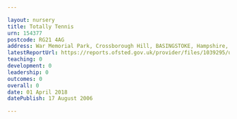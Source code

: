 ```yaml
---

layout: nursery
title: Totally Tennis
urn: 154377
postcode: RG21 4AG
address: War Memorial Park, Crossborough Hill, BASINGSTOKE, Hampshire, RG21 4AG
latestReportUrl: https://reports.ofsted.gov.uk/provider/files/1039295/urn/154377.pdf
teaching: 0
development: 0
leadership: 0
outcomes: 0
overall: 0
date: 01 April 2018 
datePublish: 17 August 2006

---
```

